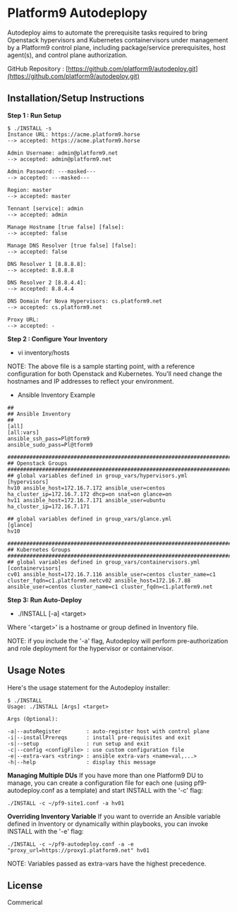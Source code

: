 # Platform9 Autodeplopy
Autodeploy aims to automate the prerequisite tasks required to bring Openstack hypervisors and Kubernetes containervisors under management by a Platform9 control plane, including package/service prerequisites, host agent(s), and control plane authorization.

GitHub Repository : [https://github.com/platform9/autodeploy.git](https://github.com/platform9/autodeploy.git)

## Installation/Setup Instructions

**Step 1 : Run Setup**
```
$ ./INSTALL -s
Instance URL: https://acme.platform9.horse
--> accepted: https://acme.platform9.horse

Admin Username: admin@platform9.net
--> accepted: admin@platform9.net

Admin Password: ---masked---
--> accepted: ---masked---

Region: master
--> accepted: master

Tennant [service]: admin
--> accepted: admin

Manage Hostname [true false] [false]:
--> accepted: false

Manage DNS Resolver [true false] [false]:
--> accepted: false

DNS Resolver 1 [8.8.8.8]:
--> accepted: 8.8.8.8

DNS Resolver 2 [8.8.4.4]:
--> accepted: 8.8.4.4

DNS Domain for Nova Hypervisors: cs.platform9.net
--> accepted: cs.platform9.net

Proxy URL:
--> accepted: -
```

**Step 2 : Configure Your Inventory**
* vi inventory/hosts 

NOTE: The above file is a sample starting point, with a reference configuration for both Openstack and Kubernetes. You'll need change the hostnames and IP addresses to reflect your environment.

* Ansible Inventory Example
```
##
## Ansible Inventory
##
[all]
[all:vars]
ansible_ssh_pass=Pl@tform9
ansible_sudo_pass=Pl@tform9

################################################################################################
## Openstack Groups
################################################################################################
## global variables defined in group_vars/hypervisors.yml
[hypervisors]
hv10 ansible_host=172.16.7.172 ansible_user=centos ha_cluster_ip=172.16.7.172 dhcp=on snat=on glance=on
hv11 ansible_host=172.16.7.171 ansible_user=ubuntu ha_cluster_ip=172.16.7.171

## global variables defined in group_vars/glance.yml
[glance]
hv10

################################################################################################
## Kubernetes Groups
################################################################################################
## global variables defined in group_vars/containervisors.yml
[containervisors]
cv01 ansible_host=172.16.7.116 ansible_user=centos cluster_name=c1 cluster_fqdn=c1.platform9.netcv02 ansible_host=172.16.7.88 ansible_user=centos cluster_name=c1 cluster_fqdn=c1.platform9.net
```

**Step 3: Run Auto-Deploy**
* ./INSTALL [-a] \<target\>

Where '\<target\>' is a hostname or group defined in Inventory file.

NOTE: if you include the '-a' flag, Autodeploy will perform pre-authorization and role deployment for the hypervisor or containervisor.

## Usage Notes
Here's the usage statement for the Autodeploy installer:
```
$ ./INSTALL
Usage: ./INSTALL [Args] <target>

Args (Optional):

-a|--autoRegister        : auto-register host with control plane
-i|--installPrereqs      : install pre-requisites and exit
-s|--setup               : run setup and exit
-c|--config <configFile> : use custom configuration file
-e|--extra-vars <string> : ansible extra-vars <name=val,...>
-h|--help                : display this message
```

**Managing Multiple DUs**
If you have more than one Platform9 DU to manage, you can create a configuration file for each one (using pf9-autodeploy.conf as a template) and start INSTALL with the '-c' flag:
```
./INSTALL -c ~/pf9-site1.conf -a hv01
```

**Overriding Inventory Variable**
If you want to override an Ansible variable defined in Inventory or dynamically within playbooks, you can invoke INSTALL with the '-e' flag:
```
./INSTALL -c ~/pf9-autodeploy.conf -a -e "proxy_url=https://proxy1.platform9.net" hv01
```
NOTE: Variables passed as extra-vars have the highest precedence.

## License

Commerical
